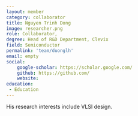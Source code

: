```yaml
---
layout: member
category: collaborator
title: Nguyen Trinh Dong
image: researcher.png
role: Collaborator, 
degree: Head of R&D Department, Clevix 
field: Semiconductor
permalink: 'team/duonglh'
email: empty
social:
    google-scholar: https://scholar.google.com/
    github: https://github.com/
    website: 
education:
 - Education
---
```

His research interests include VLSI design.
